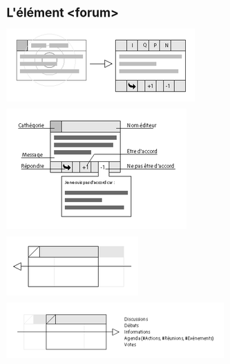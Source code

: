 
L'élément \<forum\>
===


![Affichage d'un message par défaut](UX-Message-Actions-Menu.png)

![Supprimer un message](UX-Message-Actions-Menu-Details.png)

![Supprimer un message](UX-Message-Actions-Swipe-Kill.png)

![Supprimer un message](UX-Message-Actions-Swipe-Send.png)